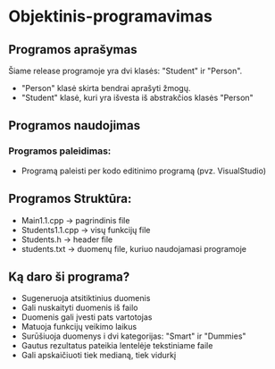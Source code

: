 # Objektinis-programavimas
## Programos aprašymas
Šiame release programoje yra dvi klasės: "Student" ir "Person".
* "Person" klasė skirta bendrai aprašyti žmogų.
* "Student" klasė, kuri yra išvesta iš abstrakčios klasės "Person"
## Programos naudojimas
### Programos paleidimas:
* Programą paleisti per kodo editinimo programą (pvz. VisualStudio)
## Programos Struktūra:
* Main1.1.cpp -> pagrindinis file
* Students1.1.cpp -> visų funkcijų file
* Students.h -> header file
* students.txt -> duomenų file, kuriuo naudojamasi programoje
## Ką daro ši programa?
* Sugeneruoja atsitiktinius duomenis
* Gali nuskaityti duomenis iš failo
* Duomenis gali įvesti pats vartotojas
* Matuoja funkcijų veikimo laikus
* Surūšiuoja duomenys i dvi kategorijas: "Smart" ir "Dummies"
* Gautus rezultatus pateikia lentelėje tekstiniame faile
* Gali apskaičiuoti tiek medianą, tiek vidurkį
